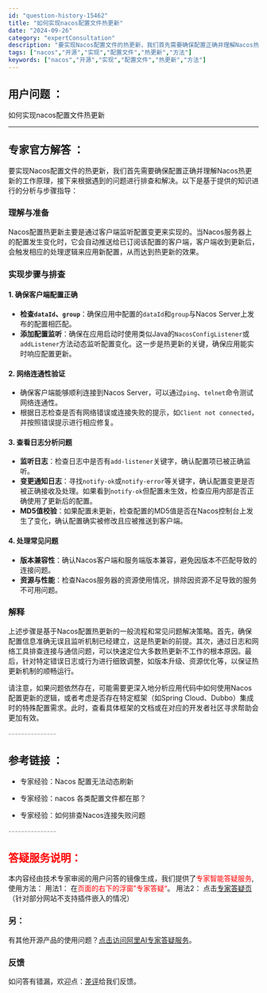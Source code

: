 ```yaml
---
id: "question-history-15462"
title: "如何实现nacos配置文件热更新"
date: "2024-09-26"
category: "expertConsultation"
description: "要实现Nacos配置文件的热更新，我们首先需要确保配置正确并理解Nacos热更新的工作原理，接下来根据遇到的问题进行排查和解决。以下是基于提供的知识进行的分析与步骤指导：### 理解与准备Nacos配置热更新主要是通过客户端监听配置变更来实现的。当Nacos服务器上的配置发生变化时，它会自动推送给已"
tags: ["nacos","开源","实现","配置文件","热更新","方法"]
keywords: ["nacos","开源","实现","配置文件","热更新","方法"]
---
```


## 用户问题 ： 
 如何实现nacos配置文件热更新  

---------------
## 专家官方解答 ：

要实现Nacos配置文件的热更新，我们首先需要确保配置正确并理解Nacos热更新的工作原理，接下来根据遇到的问题进行排查和解决。以下是基于提供的知识进行的分析与步骤指导：

### 理解与准备
Nacos配置热更新主要是通过客户端监听配置变更来实现的。当Nacos服务器上的配置发生变化时，它会自动推送给已订阅该配置的客户端，客户端收到更新后，会触发相应的处理逻辑来应用新配置，从而达到热更新的效果。

### 实现步骤与排查

#### 1. **确保客户端配置正确**
- **检查`dataId`、`group`**：确保应用中配置的`dataId`和`group`与Nacos Server上发布的配置相匹配。
- **添加配置监听**：确保在应用启动时使用类似Java的`NacosConfigListener`或`addListener`方法动态监听配置变化。这一步是热更新的关键，确保应用能实时响应配置更新。

#### 2. **网络连通性验证**
- 确保客户端能够顺利连接到Nacos Server，可以通过`ping`、`telnet`命令测试网络连通性。
- 根据日志检查是否有网络错误或连接失败的提示，如`Client not connected`，并按照错误提示进行相应修复。

#### 3. **查看日志分析问题**
- **监听日志**：检查日志中是否有`add-listener`关键字，确认配置项已被正确监听。
- **变更通知日志**：寻找`notify-ok`或`notify-error`等关键字，确认配置变更是否被正确接收及处理。如果看到`notify-ok`但配置未生效，检查应用内部是否正确使用了更新后的配置。
- **MD5值校验**：如果配置未更新，检查配置的MD5值是否在Nacos控制台上发生了变化，确认配置确实被修改且应被推送到客户端。

#### 4. **处理常见问题**
- **版本兼容性**：确认Nacos客户端和服务端版本兼容，避免因版本不匹配导致的连接问题。
- **资源与性能**：检查Nacos服务器的资源使用情况，排除因资源不足导致的服务不可用问题。

### 解释
上述步骤是基于Nacos配置热更新的一般流程和常见问题解决策略。首先，确保配置信息准确无误且监听机制已经建立，这是热更新的前提。其次，通过日志和网络工具排查连接与通信问题，可以快速定位大多数热更新不工作的根本原因。最后，针对特定错误日志或行为进行细致调整，如版本升级、资源优化等，以保证热更新机制的顺畅运行。

请注意，如果问题依然存在，可能需要更深入地分析应用代码中如何使用Nacos配置更新的逻辑，或者考虑是否存在特定框架（如Spring Cloud、Dubbo）集成时的特殊配置需求。此时，查看具体框架的文档或在对应的开发者社区寻求帮助会更加有效。


<font color="#949494">---------------</font> 


## 参考链接 ：

* 专家经验：Nacos 配置无法动态刷新 
 
 * 专家经验：nacos 各类配置文件都在那？ 
 
 * 专家经验：如何排查Nacos连接失败问题 


 <font color="#949494">---------------</font> 
 


## <font color="#FF0000">答疑服务说明：</font> 

本内容经由技术专家审阅的用户问答的镜像生成，我们提供了<font color="#FF0000">专家智能答疑服务</font>,使用方法：
用法1： 在<font color="#FF0000">页面的右下的浮窗”专家答疑“</font>。
用法2： 点击[专家答疑页](https://answer.opensource.alibaba.com/docs/intro)（针对部分网站不支持插件嵌入的情况）
### 另：


有其他开源产品的使用问题？[点击访问阿里AI专家答疑服务](https://answer.opensource.alibaba.com/docs/intro)。
### 反馈
如问答有错漏，欢迎点：[差评](https://ai.nacos.io/user/feedbackByEnhancerGradePOJOID?enhancerGradePOJOId=15532)给我们反馈。
